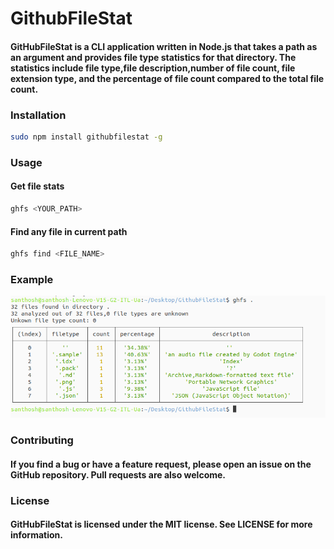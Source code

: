# GithubFileStat

#### GitHubFileStat is a CLI application written in Node.js that takes a path as an argument and provides file type statistics for that directory. The statistics include file type,file description,number of file count, file extension type, and the percentage of file count compared to the total file count.

### Installation
```sh
sudo npm install githubfilestat -g
```

### Usage

#### Get file stats
```sh
ghfs <YOUR_PATH>
```

#### Find any file in current path
```sh
ghfs find <FILE_NAME>
```

### Example
![github-small](https://github.com/Santhoshlm10/GithubFileStat/blob/main/assets/ghfs.png)

### Contributing

#### If you find a bug or have a feature request, please open an issue on the GitHub repository. Pull requests are also welcome.

### License

#### GitHubFileStat is licensed under the MIT license. See LICENSE for more information.

